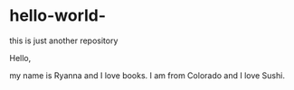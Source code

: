 # hello-world-
this is just another repository

Hello, 

my name is Ryanna and I love books. 
I am from Colorado and I love Sushi.

